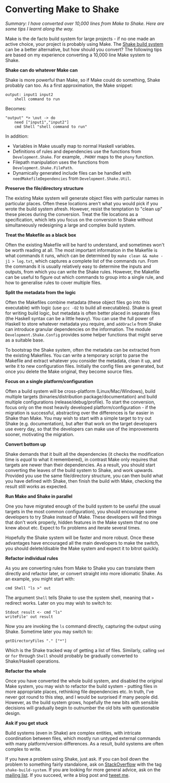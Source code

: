 # Converting Make to Shake

_Summary: I have converted over 10,000 lines from Make to Shake. Here are some tips I learnt along the way._

Make is the de facto build system for large projects - if no one made an active choice, your project is probably using Make. The [Shake build system](https://github.com/ndmitchell/shake#readme) can be a better alternative, but how should you convert? The following tips are based on my experience converting a 10,000 line Make system to Shake.

**Shake can do whatever Make can**

Shake is more powerful than Make, so if Make could do something, Shake probably can too. As a first approximation, the Make snippet:

    output: input1 input2
        shell command to run

Becomes:

    "output" *> \out -> do
        need ["input1","input2"]
        cmd Shell "shell command to run"

In addition:

* Variables in Make usually map to normal Haskell variables.
* Definitions of rules and dependencies use the functions from `Development.Shake`. For example, `.PHONY` maps to the `phony` function.
* Filepath manipulation uses the functions from `Development.Shake.FilePath`.
* Dynamically generated include files can be handled with `needMakefileDependencies` from `Development.Shake.Util`.

**Preserve the file/directory structure**

The existing Make system will generate object files with particular names in particular places. Often these locations aren't what you would pick if you wrote the build system afresh. However, resist the temptation to "clean up" these pieces during the conversion. Treat the file locations as a specification, which lets you focus on the conversion to Shake without simultaneously redesigning a large and complex build system.

**Treat the Makefile as a black box**

Often the existing Makefile will be hard to understand, and sometimes won't be worth reading at all. The most important information in the Makefile is what commands it runs, which can be determined by `make clean && make -j1 > log.txt`, which captures a complete list of the commands run. From the commands it is usually relatively easy to determine the inputs and outputs, from which you can write the Shake rules. However, the Makefile can be useful to figure out which commands to group into a single rule, and how to generalise rules to cover multiple files.

**Split the metadata from the logic**

Often the Makefiles combine metadata (these object files go into this executable) with logic (use `gcc -O2` to build all executables). Shake is great for writing build logic, but metadata is often better placed in separate files (the Haskell syntax can be a little heavy). You can use the full power of Haskell to store whatever metadata you require, and `addOracle` from Shake can introduce granular dependencies on the information. The module `Development.Shake.Config` provides some helper functions that might serve as a suitable base.

To bootstrap the Shake system, often the metadata can be extracted from the existing Makefiles. You can write a temporary script to parse the Makefile and extract whatever you consider the metadata, clean it up, and write it to new configuration files. Initially the config files are generated, but once you delete the Make original, they become source files.

**Focus on a single platform/configuration**

Often a build system will be cross-platform (Linux/Mac/Windows), build multiple targets (binaries/distribution package/documentation) and build multiple configurations (release/debug/profile). To start the conversion, focus only on the most heavily developed platform/configuration - if the migration is successful, abstracting over the differences is far easier in Shake than Make. You may wish to start with a simple target to try out Shake (e.g. documentation), but after that work on the target developers use every day, so that the developers can make use of the improvements sooner, motivating the migration.

**Convert bottom up**

Shake demands that it built all the dependencies (it checks the modification time is _equal_ to what it remembered), in contrast Make only requires that targets are newer than their dependencies. As a result, you should start converting the leaves of the build system to Shake, and work upwards. Provided you use the same file/directory structure, you can then build what you have defined with Shake, then finish the build with Make, checking the result still works as expected.

**Run Make and Shake in parallel**

One you have migrated enough of the build system to be useful (the usual targets in the most common configuration), you should encourage some developers to try Shake instead of Make. These developers will find things that don't work properly, hidden features in the Make system that no one knew about etc. Expect to fix problems and iterate several times.

Hopefully the Shake system will be faster and more robust. Once these advantages have encouraged all the main developers to make the switch, you should delete/disable the Make system and expect it to bitrot quickly.

**Refactor individual rules**

As you are converting rules from Make to Shake you can translate them directly and refactor later, or convert straight into more idiomatic Shake. As an example, you might start with:

    cmd Shell "ls >" out

The argument `Shell` tells Shake to use the system shell, meaning that `>` redirect works. Later on you may wish to switch to:

    Stdout result <- cmd "ls"
    writeFile' out result

Now you are invoking the `ls` command directly, capturing the output using Shake. Sometime later you may switch to:

    getDirectoryFiles "." ["*"]

Which is the Shake tracked way of getting a list of files. Similarly, calling `sed` or `for` through `Shell` should probably be gradually converted to Shake/Haskell operations.

**Refactor the whole**

Once you have converted the whole build system, and disabled the original Make system, you may wish to refactor the build system - putting files in more appropriate places, rethinking file dependencies etc. In truth, I've never got round to this step, and I would be surprised if many people did. However, as the build system grows, hopefully the new bits with sensible decisions will gradually begin to outnumber the old bits with questionable design.

**Ask if you get stuck**

Build systems (even in Shake) are complex entities, with intricate coordination between files, which mostly run untyped external commands with many platform/version differences. As a result, build systems are often complex to write.

If you have a problem using Shake, just ask. If you can boil down the problem to something fairly standalone, ask on [StackOverflow](http://stackoverflow.com/questions/tagged/shake-build-system) with the tag `shake-build-system`. If you are looking for more general advice, ask on the [mailing list](https://groups.google.com/forum/?fromgroups#!forum/shake-build-system). If you succeed, write a blog post and [tweet me](https://twitter.com/ndm_haskell).
